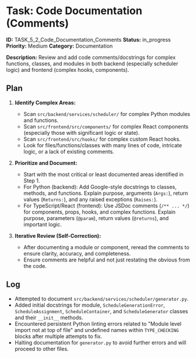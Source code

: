 # Task: Code Documentation (Comments)

**ID:** TASK_5_2_Code_Documentation_Comments
**Status:** in_progress
**Priority:** Medium
**Category:** Documentation

**Description:**
Review and add code comments/docstrings for complex functions, classes, and modules in both backend (especially scheduler logic) and frontend (complex hooks, components).

## Plan

1. **Identify Complex Areas:**
   - Scan `src/backend/services/scheduler/` for complex Python modules and functions.
   - Scan `src/frontend/src/components/` for complex React components (especially those with significant logic or state).
   - Scan `src/frontend/src/hooks/` for complex custom React hooks.
   - Look for files/functions/classes with many lines of code, intricate logic, or a lack of existing comments.

2. **Prioritize and Document:**
   - Start with the most critical or least documented areas identified in Step 1.
   - For Python (backend): Add Google-style docstrings to classes, methods, and functions. Explain purpose, arguments (`Args:`), return values (`Returns:`), and any raised exceptions (`Raises:`).
   - For TypeScript/React (frontend): Use JSDoc comments (`/** ... */`) for components, props, hooks, and complex functions. Explain purpose, parameters (`@param`), return values (`@returns`), and important logic.

3. **Iterative Review (Self-Correction):**
   - After documenting a module or component, reread the comments to ensure clarity, accuracy, and completeness.
   - Ensure comments are helpful and not just restating the obvious from the code.

## Log

- Attempted to document `src/backend/services/scheduler/generator.py`.
- Added initial docstrings for module, `ScheduleGenerationError`, `ScheduleAssignment`, `ScheduleContainer`, and `ScheduleGenerator` classes and their `__init__` methods.
- Encountered persistent Python linting errors related to "Module level import not at top of file" and undefined names within `TYPE_CHECKING` blocks after multiple attempts to fix.
- Halting documentation for `generator.py` to avoid further errors and will proceed to other files.
